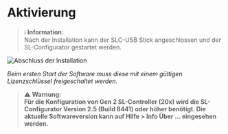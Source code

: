 # Aktivierung

> ℹ️ **Information:**  
> Nach der Installation kann der SLC-USB Stick angeschlossen und der SL-Configurator gestartet werden.

![Abschluss der Installation](../../images/de/2-aktivierung/aktivierung.png)

*Beim ersten Start der Software muss diese mit einem gültigen Lizenzschlüssel freigeschaltet werden.*

> ⚠️ **Warnung:**  
> **Für die Konfiguration von Gen 2 SL-Controller (20x) wird die SL-Configurator Version 2.5 (Build 8441) oder höher benötigt. Die aktuelle Softwareversion kann auf Hilfe > Info Über … eingesehen werden.** 